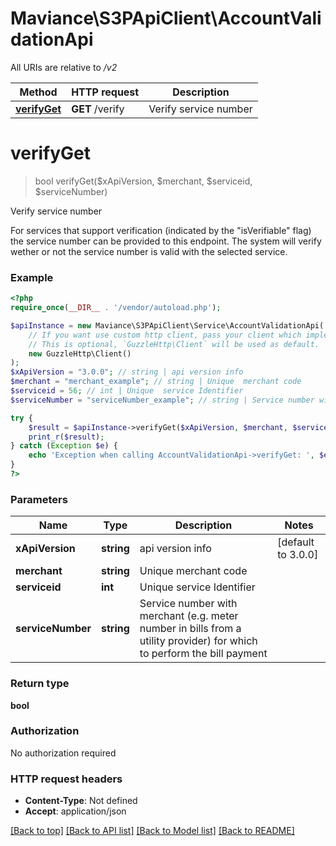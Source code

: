 # Maviance\S3PApiClient\AccountValidationApi

All URIs are relative to */v2*

Method | HTTP request | Description
------------- | ------------- | -------------
[**verifyGet**](AccountValidationApi.md#verifyget) | **GET** /verify | Verify service number

# **verifyGet**
> bool verifyGet($xApiVersion, $merchant, $serviceid, $serviceNumber)

Verify service number

For services that support verification (indicated by the \"isVerifiable\" flag) the service number can be provided to this endpoint. The system will verify wether or not the service number is valid with the selected service.

### Example
```php
<?php
require_once(__DIR__ . '/vendor/autoload.php');

$apiInstance = new Maviance\S3PApiClient\Service\AccountValidationApi(
    // If you want use custom http client, pass your client which implements `GuzzleHttp\ClientInterface`.
    // This is optional, `GuzzleHttp\Client` will be used as default.
    new GuzzleHttp\Client()
);
$xApiVersion = "3.0.0"; // string | api version info
$merchant = "merchant_example"; // string | Unique  merchant code
$serviceid = 56; // int | Unique  service Identifier
$serviceNumber = "serviceNumber_example"; // string | Service number with merchant (e.g. meter number in bills from a utility provider) for which to perform the bill payment

try {
    $result = $apiInstance->verifyGet($xApiVersion, $merchant, $serviceid, $serviceNumber);
    print_r($result);
} catch (Exception $e) {
    echo 'Exception when calling AccountValidationApi->verifyGet: ', $e->getMessage(), PHP_EOL;
}
?>
```

### Parameters

Name | Type | Description  | Notes
------------- | ------------- | ------------- | -------------
 **xApiVersion** | **string**| api version info | [default to 3.0.0]
 **merchant** | **string**| Unique  merchant code |
 **serviceid** | **int**| Unique  service Identifier |
 **serviceNumber** | **string**| Service number with merchant (e.g. meter number in bills from a utility provider) for which to perform the bill payment |

### Return type

**bool**

### Authorization

No authorization required

### HTTP request headers

 - **Content-Type**: Not defined
 - **Accept**: application/json

[[Back to top]](#) [[Back to API list]](../../README.md#documentation-for-api-endpoints) [[Back to Model list]](../../README.md#documentation-for-models) [[Back to README]](../../README.md)

